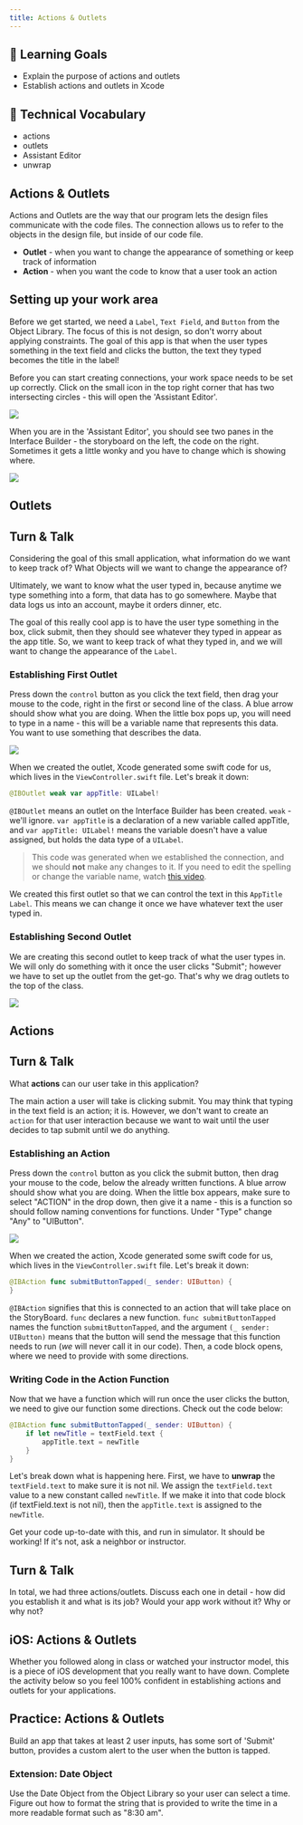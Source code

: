 ```yaml
---
title: Actions & Outlets
---
```


## 🎯 Learning Goals

* Explain the purpose of actions and outlets
* Establish actions and outlets in Xcode

## 📗 Technical Vocabulary

- actions
- outlets
- Assistant Editor
- unwrap

## Actions & Outlets

Actions and Outlets are the way that our program lets the design files communicate with the code files. The connection allows us to refer to the objects in the design file, but inside of our code file.
* **Outlet** - when you want to change the appearance of something or keep track of information
* **Action** - when you want the code to know that a user took an action

## Setting up your work area

Before we get started, we need a `Label`, `Text Field`, and `Button` from the Object Library. The focus of this is not design, so don't worry about applying constraints. The goal of this app is that when the user types something in the text field and clicks the button, the text they typed becomes the title in the label!

Before you can start creating connections, your work space needs to be set up correctly. Click on the small icon in the top right corner that has two intersecting circles - this will open the 'Assistant Editor'.

<img class="medium" src="./assets/storyboard.png">

When you are in the 'Assistant Editor', you should see two panes in the Interface Builder - the storyboard on the left, the code on the right. Sometimes it gets a little wonky and you have to change which is showing where.

<img class="medium" src="./assets/assistant-editor.png">

## Outlets

<div class="try-it">
  <h2>Turn & Talk</h2>
  <p>Considering the goal of this small application, what information do we want to keep track of? What Objects will we want to change the appearance of?</p>
</div>

Ultimately, we want to know what the user typed in, because anytime we type something into a form, that data has to go somewhere. Maybe that data logs us into an account, maybe it orders dinner, etc.

The goal of this really cool app is to have the user type something in the box, click submit, then they should see whatever they typed in appear as the app title. So, we want to keep track of what they typed in, and we will want to change the appearance of the `Label`.

### Establishing First Outlet

Press down the `control` button as you click the text field, then drag your mouse to the code, right in the first or second line of the class. A blue arrow should show what you are doing. When the little box pops up, you will need to type in a name - this will be a variable name that represents this data. You want to use something that describes the data.

<img class="medium" src="./assets/outlet-giphy1.gif">

When we created the outlet, Xcode generated some swift code for us, which lives in the `ViewController.swift` file. Let's break it down:

```swift
@IBOutlet weak var appTitle: UILabel!
```

`@IBOutlet` means an outlet on the Interface Builder has been created. `weak` - we'll ignore. `var appTitle` is a declaration of a new variable called appTitle, and `var appTitle: UILabel!` means the variable doesn't have a value assigned, but holds the data type of a `UILabel`.

> This code was generated when we established the connection, and we should **not** make any changes to it. If you need to edit the spelling or change the variable name, watch <a target="blank" href="{{ site.url }}/swift-ios/lessons/videos/change-actions-outlets">this video</a>.

We created this first outlet so that we can control the text in this `AppTitle Label`. This means we can change it once we have whatever text the user typed in.

### Establishing Second Outlet

We are creating this second outlet to keep track of what the user types in. We will only do something with it once the user clicks "Submit"; however we have to set up the outlet from the get-go. That's why we drag outlets to the top of the class.

<img class="medium" src="./assets/outlet-giphy2.gif">

## Actions

<div class="try-it">
  <h2>Turn & Talk</h2>
  <p>What <strong>actions</strong> can our user take in this application?</p>
</div>

The main action a user will take is clicking submit. You may think that typing in the text field is an action; it is. However, we don't want to create an `action` for that user interaction because we want to wait until the user decides to tap submit until we do anything.

### Establishing an Action

Press down the `control` button as you click the submit button, then drag your mouse to the code, below the already written functions. A blue arrow should show what you are doing. When the little box appears, make sure to select "ACTION" in the drop down, then give it a name - this is a function so should follow naming conventions for functions. Under "Type" change "Any" to "UIButton".

<img class="medium" src="./assets/action-giphy.gif">

When we created the action, Xcode generated some swift code for us, which lives in the `ViewController.swift` file. Let's break it down:

```swift
@IBAction func submitButtonTapped(_ sender: UIButton) {
}
```

`@IBAction` signifies that this is connected to an action that will take place on the StoryBoard. `func` declares a new function. `func submitButtonTapped` names the function `submitButtonTapped`, and the argument `(_ sender: UIButton)` means that the button will send the message that this function needs to run (_we_ will never call it in our code). Then, a code block opens, where we need to provide with some directions.

### Writing Code in the Action Function

Now that we have a function which will run once the user clicks the button, we need to give our function some directions. Check out the code below:

```swift
@IBAction func submitButtonTapped(_ sender: UIButton) {
    if let newTitle = textField.text {
        appTitle.text = newTitle
    }
}
```

Let's break down what is happening here. First, we have to **unwrap** the `textField.text` to make sure it is not nil. We assign the `textField.text` value to a new constant called `newTitle`.
If we make it into that code block (if textField.text is not nil), then the `appTitle.text` is assigned to the `newTitle`.

Get your code up-to-date with this, and run in simulator. It should be working! If it's not, ask a neighbor or instructor.

<div class="try-it">
  <h2>Turn & Talk</h2>
  <p>In total, we had three actions/outlets. Discuss each one in detail - how did you establish it and what is its job? Would your app work without it? Why or why not?</p>
</div>

## iOS: Actions & Outlets

Whether you followed along in class or watched your instructor model, this is a piece of iOS development that you really want to have down. Complete the activity below so you feel 100% confident in establishing actions and outlets for your applications.

<div class="practice">
  <h2>Practice: Actions & Outlets</h2>
  <p>Build an app that takes at least 2 user inputs, has some sort of 'Submit' button, provides a custom alert to the user when the button is tapped.</p>
  <h3>Extension: Date Object</h3>
  <p>Use the Date Object from the Object Library so your user can select a time. Figure out how to format the string that is provided to write the time in a more readable format such as "8:30 am".</p>
</div>

